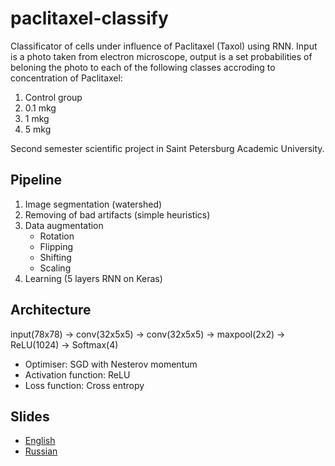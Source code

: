 # paclitaxel-classify
Classificator of cells under influence of Paclitaxel (Taxol) using RNN.
Input is a photo taken from electron microscope, output is a set probabilities of beloning the photo to each of the following classes accroding to concentration of Paclitaxel:
1. Control group
2. 0.1 mkg
3. 1 mkg
4. 5 mkg

Second semester scientific project in Saint Petersburg Academic University.

## Pipeline
1. Image segmentation (watershed)
2. Removing of bad artifacts (simple heuristics)
3. Data augmentation
    - Rotation
    - Flipping
    - Shifting
    - Scaling
 4. Learning (5 layers RNN on Keras)
 
## Architecture
input(78x78) -> conv(32x5x5) -> conv(32x5x5) -> maxpool(2x2) -> ReLU(1024) -> Softmax(4)

* Optimiser: SGD with Nesterov momentum
* Activation function: ReLU
* Loss function: Cross entropy

## Slides
* [English][1]
* [Russian][2]

[1]: https://goo.gl/BRD68A
[2]: https://goo.gl/AP4IoB
